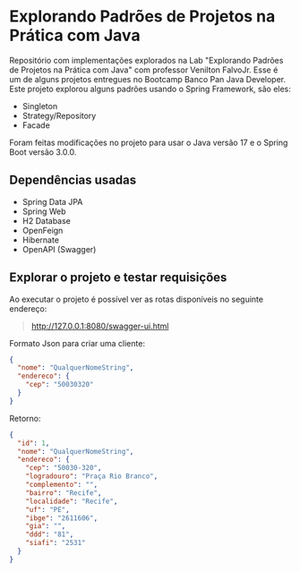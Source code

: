 # Explorando Padrões de Projetos na Prática com Java

Repositório com implementações explorados na Lab 
"Explorando Padrões de Projetos na Prática com Java" com professor Venilton FalvoJr. 
Esse é um de alguns projetos entregues no Bootcamp Banco Pan Java Developer. 
Este projeto explorou alguns padrões usando o Spring Framework, são eles:
- Singleton
- Strategy/Repository
- Facade

Foram feitas modificações no projeto para usar o Java versão 17 e o Spring Boot versão 3.0.0.

## Dependências usadas
- Spring Data JPA
- Spring Web
- H2 Database
- OpenFeign
- Hibernate
- OpenAPI (Swagger)

## Explorar o projeto e testar requisições

Ao executar o projeto é possível ver as rotas disponíveis no seguinte endereço: 
> http://127.0.0.1:8080/swagger-ui.html


Formato Json para criar uma cliente:
```json
{
  "nome": "QualquerNomeString",
  "endereco": {
    "cep": "50030320"
  }
}
```

Retorno:
```json
{
  "id": 1,
  "nome": "QualquerNomeString",
  "endereco": {
    "cep": "50030-320",
    "logradouro": "Praça Rio Branco",
    "complemento": "",
    "bairro": "Recife",
    "localidade": "Recife",
    "uf": "PE",
    "ibge": "2611606",
    "gia": "",
    "ddd": "81",
    "siafi": "2531"
  }
}
```